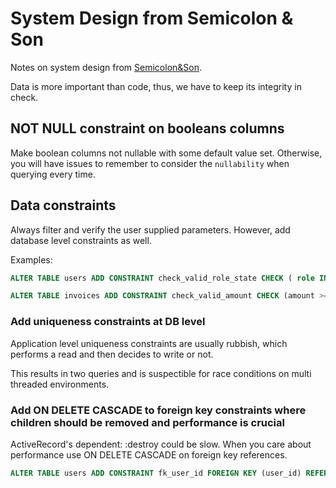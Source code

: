 # System Design from Semicolon & Son

Notes on system design from [Semicolon&Son](https://www.semicolonandsons.com/series/learn-system-design-for-web).

Data is more important than code, thus, we have to keep its integrity in check.

## NOT NULL constraint on booleans columns

Make boolean columns not nullable with some default value set. Otherwise, you will have issues to remember to consider the `nullability` when querying every time.

## Data constraints

Always filter and verify the user supplied parameters. However, add database level constraints as well.

Examples:

```sql
ALTER TABLE users ADD CONSTRAINT check_valid_role_state CHECK ( role IN ('admin', 'superadmin', 'regular'))

ALTER TABLE invoices ADD CONSTRAINT check_valid_amount CHECK (amount >= 0 AND amount <= 1000000 )
```

### Add uniqueness constraints at DB level

Application level uniqueness constraints are usually rubbish, which performs a read and then decides to write or not.

This results in two queries and is suspectible for race conditions on multi threaded environments.

### Add ON DELETE CASCADE to foreign key constraints where children should be removed and performance is crucial

ActiveRecord's dependent: :destroy could be slow. When you care about performance use ON DELETE CASCADE on foreign key references.

```sql
ALTER TABLE users ADD CONSTRAINT fk_user_id FOREIGN KEY (user_id) REFERENCES users (id) ON DELETE CASCADE;
```
